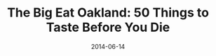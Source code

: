 ---
title: 'The Big Eat Oakland: 50 Things to Taste Before You Die'
source: 7X7
link: https://www.7x7.com/the-big-eat-oakland-50-things-to-taste-before-you-die-1786968922.html
date: 2014-06-14
---